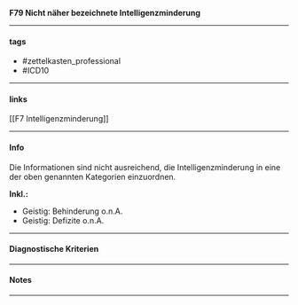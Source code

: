 __F79 Nicht näher bezeichnete Intelligenzminderung__

___________________________________________
#### tags

- #zettelkasten_professional
- #ICD10 
___________________________________________
#### links

[[F7 Intelligenzminderung]]

___________________________________________
#### Info
Die Informationen sind nicht ausreichend, die Intelligenzminderung in eine der oben genannten Kategorien einzuordnen.

**Inkl.:**
- Geistig: Behinderung o.n.A.  
- Geistig: Defizite o.n.A.
___________________________________________
#### Diagnostische Kriterien

___________________________________________
#### Notes

___________________________________________

